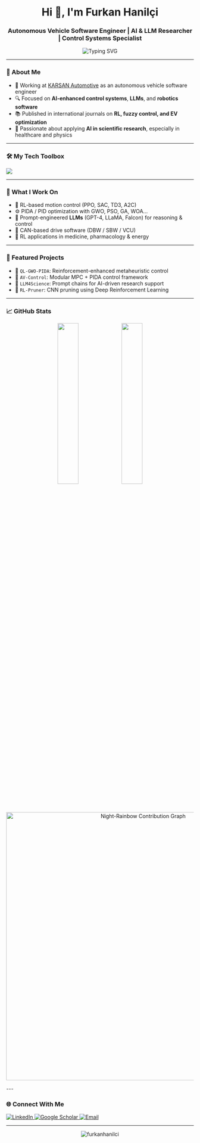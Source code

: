 <!-- profile intro animation -->
<h1 align="center">Hi 👋, I'm Furkan Hanilçi</h1>
<h3 align="center">Autonomous Vehicle Software Engineer | AI & LLM Researcher | Control Systems Specialist</h3>

<p align="center">
  <img src="https://readme-typing-svg.herokuapp.com?font=Fira+Code&duration=3000&pause=1000&center=true&width=460&lines=AI+%2B+Robotics+Researcher;LLM-enhanced+Control+Architect;Reinforcement+Learning+%7C+Planning+%7C+Optimization;VCU+%7C+SBW+%7C+DBW+Software+Developer" alt="Typing SVG" />
</p>

---

### 🧠 About Me

- 🏢 Working at [KARSAN Automotive](https://www.karsan.com/en) as an autonomous vehicle software engineer  
- 🔍 Focused on **AI-enhanced control systems**, **LLMs**, and **robotics software**  
- 📚 Published in international journals on **RL, fuzzy control, and EV optimization**  
- 🎯 Passionate about applying **AI in scientific research**, especially in healthcare and physics

---

### 🛠️ My Tech Toolbox

<p align="left">
  <img src="https://skillicons.dev/icons?i=python,cpp,matlab,ros,docker,pytorch,github,linux,latex,fastapi" />
</p>

---

### 🧩 What I Work On

- 🔄 RL-based motion control (PPO, SAC, TD3, A2C)
- ⚙️ PIDA / PID optimization with GWO, PSO, GA, WOA...
- 💬 Prompt-engineered **LLMs** (GPT-4, LLaMA, Falcon) for reasoning & control
- 📡 CAN-based drive software (DBW / SBW / VCU)
- 🧬 RL applications in medicine, pharmacology & energy

---

### 🔬 Featured Projects

- 📌 `QL-GWO-PIDA`: Reinforcement-enhanced metaheuristic control
- 🚗 `AV-Control`: Modular MPC + PIDA control framework
- 🧪 `LLM4Science`: Prompt chains for AI-driven research support
- 🧠 `RL-Pruner`: CNN pruning using Deep Reinforcement Learning

---

### 📈 GitHub Stats

<p align="center">
  <img src="https://github-readme-stats.vercel.app/api?username=furkanhanilci&show_icons=true&theme=tokyonight" width="33.3%"/>

  <img src="https://github-readme-stats.vercel.app/api/top-langs/?username=furkanhanilci&layout=compact&theme=tokyonight" width="33.3%"/>
</p>
<p align="center">
  <img src="https://raw.githubusercontent.com/furkanhanilci/furkanhanilci/main/profile-3d-contrib/night-rainbow.png"
       alt="Night-Rainbow Contribution Graph"
       width="720" />
</p>
---

### 🌐 Connect With Me

<p align="left">
  <a href="https://www.linkedin.com/in/furkanhanilci/" target="_blank">
    <img alt="LinkedIn" src="https://img.shields.io/badge/-LinkedIn-0077B5?style=flat&logo=linkedin&logoColor=white" />
  </a>
  <a href="https://scholar.google.com/" target="_blank">
    <img alt="Google Scholar" src="https://img.shields.io/badge/-Google%20Scholar-4285F4?style=flat&logo=google-scholar&logoColor=white" />
  </a>
  <a href="mailto:h.furkan90@gmail.com">
    <img alt="Email" src="https://img.shields.io/badge/-Email-D14836?style=flat&logo=gmail&logoColor=white" />
  </a>
</p>

---

<p align="center">
  <img src="https://komarev.com/ghpvc/?username=furkanhanilci&label=Profile%20views&color=0e75b6&style=flat" alt="furkanhanilci" />
</p>
